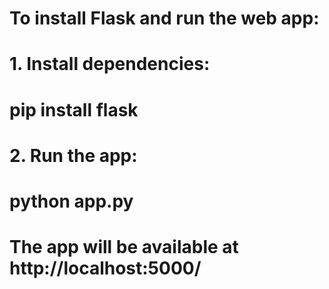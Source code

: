 # To install Flask and run the web app:
#
# 1. Install dependencies:
#    pip install flask
#
# 2. Run the app:
#    python app.py
#
# The app will be available at http://localhost:5000/
